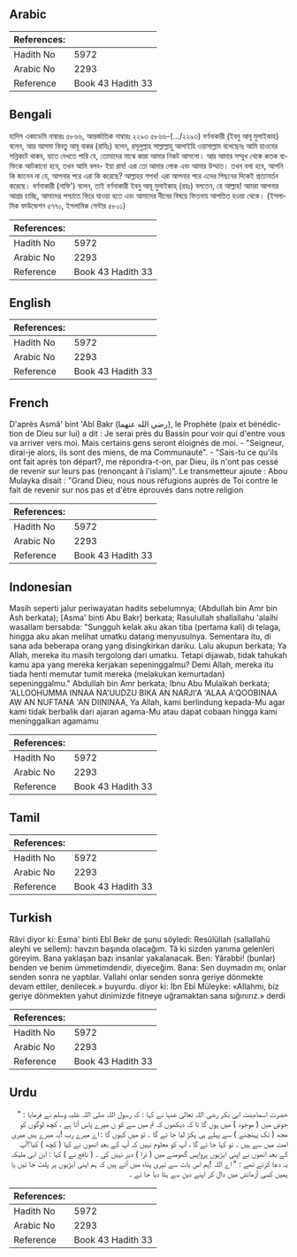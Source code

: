 ## Arabic


<div dir="rtl" lang="ar" style={{fontSize:'larger',backgroundColor:'#f8f9fa',padding:20}}>

</div>
<div style={{backgroundColor:'#f8f9fa',padding:20, marginBottom: 10}}><table> <thead> <tr> <th>References:</th> <th></th> </tr> </thead> <tbody><tr><td>Hadith No</td><td>5972</td></tr><tr><td>Arabic No</td><td>2293</td></tr><tr><td>Reference</td><td>Book 43 Hadith 33</td></tr></tbody></table></div>

## Bengali


<div dir="ltr" lang="bn" style={{fontSize:'larger',backgroundColor:'#f8f9fa',padding:20}}>
হাদিস একাডেমি নাম্বারঃ ৫৮৬৬, আন্তর্জাতিক নাম্বারঃ ২২৯৩ ৫৮৬৬-(.../২২৯৩) বর্ণনাকারী (ইবনু আবূ মুলাইকাহ) বলেন, আর আসমা বিনতু আবূ বাকর (রাযিঃ) বলেন, রসূলুল্লাহ সাল্লাল্লাহু আলাইহি ওয়াসাল্লাম বলেছেনঃ আমি হাওযের সন্নিকটে থাকব, যাতে দেখতে পারি যে, তোমাদের মাঝে কারা আমার নিকট আসলো। আর আমার সম্মুখ থেকে কতক ব্যক্তিকে আটকানো হবে, তখন আমি বলব- ইয়া রাব! এরা তো আমার লোক এবং আমার উম্মাত। তখন বলা হবে, আপনি কি জানেন না যে, আপনার পরে এরা কি করেছে? আল্লাহর শপথ! এরা আপনার পরে এদের পিছনের দিকেই প্রত্যাবর্তন করেছে। বর্ণনাকারী (নাফি') বলেন, তাই বর্ণনাকারী ইবনু আবূ মুলাইকাহ্ (রহঃ) বলতেন, হে আল্লাহ! আমরা আপনার আশ্রয় চাচ্ছি, আমাদের পশ্চাতে ফিরে যাওয়া হতে এবং আমাদের দীনের বিষয়ে ফিতনায় আপতিত হওয়া থেকে। (ইসলামিক ফাউন্ডেশন ৫৭৭০, ইসলামিক সেন্টার ৫৮০১)
</div>
<div style={{backgroundColor:'#f8f9fa',padding:20, marginBottom: 10}}><table> <thead> <tr> <th>References:</th> <th></th> </tr> </thead> <tbody><tr><td>Hadith No</td><td>5972</td></tr><tr><td>Arabic No</td><td>2293</td></tr><tr><td>Reference</td><td>Book 43 Hadith 33</td></tr></tbody></table></div>

## English


<div dir="ltr" lang="en" style={{fontSize:'larger',backgroundColor:'#f8f9fa',padding:20}}>

</div>
<div style={{backgroundColor:'#f8f9fa',padding:20, marginBottom: 10}}><table> <thead> <tr> <th>References:</th> <th></th> </tr> </thead> <tbody><tr><td>Hadith No</td><td>5972</td></tr><tr><td>Arabic No</td><td>2293</td></tr><tr><td>Reference</td><td>Book 43 Hadith 33</td></tr></tbody></table></div>

## French


<div dir="ltr" lang="fr" style={{fontSize:'larger',backgroundColor:'#f8f9fa',padding:20}}>
D'après Asmâ' bint 'Abî Bakr (رضي الله عنهما), le Prophète (paix et bénédiction de Dieu sur lui) a dit : Je serai près du Bassin pour voir qui d'entre vous va arriver vers moi. Mais certains gens seront éloignés de moi. - "Seigneur, dirai-je alors, ils sont des miens, de ma Communauté". - "Sais-tu ce qu'ils ont fait après ton départ?, me répondra-t-on, par Dieu, ils n'ont pas cessé de revenir sur leurs pas (renonçant à l'islam)". Le transmetteur ajoute : Abou Mulayka disait : "Grand Dieu, nous nous réfugions auprès de Toi contre le fait de revenir sur nos pas et d'être éprouvés dans notre religion
</div>
<div style={{backgroundColor:'#f8f9fa',padding:20, marginBottom: 10}}><table> <thead> <tr> <th>References:</th> <th></th> </tr> </thead> <tbody><tr><td>Hadith No</td><td>5972</td></tr><tr><td>Arabic No</td><td>2293</td></tr><tr><td>Reference</td><td>Book 43 Hadith 33</td></tr></tbody></table></div>

## Indonesian


<div dir="ltr" lang="id" style={{fontSize:'larger',backgroundColor:'#f8f9fa',padding:20}}>
Masih seperti jalur periwayatan hadits sebelumnya; (Abdullah bin Amr bin Ash berkata); [Asma' binti Abu Bakr] berkata; Rasulullah shallallahu 'alaihi wasallam bersabda: "Sungguh kelak aku akan tiba (pertama kali) di telaga, hingga aku akan melihat umatku datang menyusulnya. Sementara itu, di sana ada beberapa orang yang disingkirkan dariku. Lalu akupun berkata; Ya Allah, mereka itu masih tergolong dari umatku. Tetapi dijawab, tidak tahukah kamu apa yang mereka kerjakan sepeninggalmu? Demi Allah, mereka itu tiada henti memutar tumit mereka (melakukan kemurtadan) sepeninggalmu." Abdullah bin Amr berkata; Ibnu Abu Mulaikah berkata; 'ALLOOHUMMA INNAA NA'UUDZU BIKA AN NARJI'A 'ALAA A'QOOBINAA AW AN NUFTANA 'AN DIININAA, Ya Allah, kami berlindung kepada-Mu agar kami tidak berbalik dari ajaran agama-Mu atau dapat cobaan hingga kami meninggalkan agamamu
</div>
<div style={{backgroundColor:'#f8f9fa',padding:20, marginBottom: 10}}><table> <thead> <tr> <th>References:</th> <th></th> </tr> </thead> <tbody><tr><td>Hadith No</td><td>5972</td></tr><tr><td>Arabic No</td><td>2293</td></tr><tr><td>Reference</td><td>Book 43 Hadith 33</td></tr></tbody></table></div>

## Tamil


<div dir="ltr" lang="ta" style={{fontSize:'larger',backgroundColor:'#f8f9fa',padding:20}}>

</div>
<div style={{backgroundColor:'#f8f9fa',padding:20, marginBottom: 10}}><table> <thead> <tr> <th>References:</th> <th></th> </tr> </thead> <tbody><tr><td>Hadith No</td><td>5972</td></tr><tr><td>Arabic No</td><td>2293</td></tr><tr><td>Reference</td><td>Book 43 Hadith 33</td></tr></tbody></table></div>

## Turkish


<div dir="ltr" lang="tr" style={{fontSize:'larger',backgroundColor:'#f8f9fa',padding:20}}>
Râvi diyor ki: Esma' binti Ebî Bekr de şunu söyledi: Resûlüllah (sallallahü aleyhi ve sellem): havzın başında olacağım. Tâ ki sizden yanıma gelenleri göreyim. Bana yaklaşan bazı insanlar yakalanacak. Ben: Yârabbi! (bunlar) benden ve benim ümmetimdendir, diyeceğim. Bana: Sen duymadın mı, onlar senden sonra ne yaptılar. Vallahi onlar senden sonra geriye dönmekte devam ettiler, denilecek.» buyurdu. diyor ki: İbn Ebî Müleyke: «Allahmı, biz geriye dönmekten yahut dinimizde fitneye uğramaktan sana sığınırız.» derdi
</div>
<div style={{backgroundColor:'#f8f9fa',padding:20, marginBottom: 10}}><table> <thead> <tr> <th>References:</th> <th></th> </tr> </thead> <tbody><tr><td>Hadith No</td><td>5972</td></tr><tr><td>Arabic No</td><td>2293</td></tr><tr><td>Reference</td><td>Book 43 Hadith 33</td></tr></tbody></table></div>

## Urdu


<div dir="rtl" lang="ur" style={{fontSize:'larger',backgroundColor:'#f8f9fa',padding:20}}>
حضرت اسماءبنت ابی بکر رضی اللہ تعالیٰ عنہا نے کہا : کہ رسول اللہ صلی اللہ علیہ وسلم نے فرمایا : " حوض میں ( موجود ) میں ہوں گا تا کہ دیکھوں کہ تم میں سے کو ن میرے پاس آتا ہے ، کچھ لوگوں کو مجھ ( تک پہنچنے ) سے پہلے ہی پکڑ لیا جا ئے گا ۔ تو میں کہوں گا : اے میرے رب !یہ میرے ہیں میری امت میں سے ہیں ۔ تو کہا جا ئے گا ، آپ کو معلوم نہیں کہ آپ کے بعد انھوں نے کیا ( کچھ ) کیا؟آپ کے بعد انھوں نے اپنی ایڑیوں پرواپس گھومنے میں ( ذرا ) دیر نہیں کی ۔ ( نافع نے ) کہا : ابن ابی ملیکہ یہ دعا کرتے تھے : " اے اللہ !ہم اس بات سے تیری پناہ میں آتے ہیں کہ ہم اپنی ایڑیوں پر پلٹ جا ئیں یا ہمیں کسی آزمائش میں دال کر اپنے دین سے ہٹا دیا جا ئے ۔
</div>
<div style={{backgroundColor:'#f8f9fa',padding:20, marginBottom: 10}}><table> <thead> <tr> <th>References:</th> <th></th> </tr> </thead> <tbody><tr><td>Hadith No</td><td>5972</td></tr><tr><td>Arabic No</td><td>2293</td></tr><tr><td>Reference</td><td>Book 43 Hadith 33</td></tr></tbody></table></div>